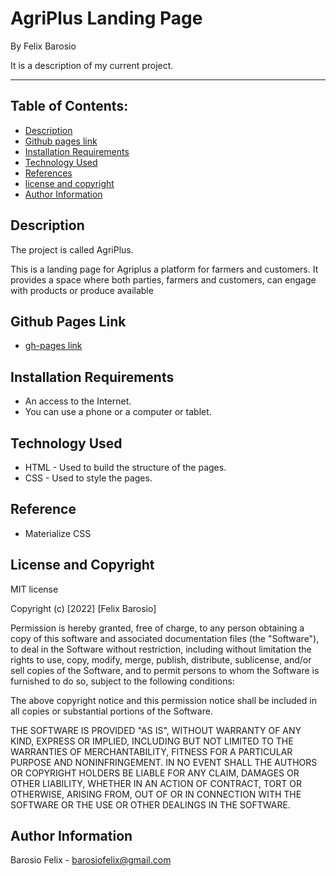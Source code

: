 # AgriPlus Landing Page

By Felix Barosio

It is a description of my current project.

---

## **Table of Contents:**

- [Description](#description)
- [Github pages link](#github-pages-link)
- [Installation Requirements](#installation-requirements)
- [Technology Used](#technology-used)
- [References](#reference)
- [license and copyright](#license-and-copyright)
- [Author Information](#author-information)


## Description

The project is called AgriPlus.

This is a landing page for Agriplus a platform for farmers and customers. It provides a space where both parties, farmers and customers, can engage with products or produce available


## Github Pages Link

- [gh-pages link](https://felix-barosio.github.io/Agriplus/)

## Installation Requirements

- An access to the Internet.
- You can use a phone or a computer or tablet.


## Technology Used

- HTML - Used to build the structure of the pages.
- CSS - Used to style the pages.

## Reference

- Materialize CSS

## License and Copyright

MIT license

Copyright (c) [2022] [Felix Barosio]

Permission is hereby granted, free of charge, to any person obtaining a copy of this software and associated documentation files (the "Software"), to deal in the Software without restriction, including without limitation the rights to use, copy, modify, merge, publish, distribute, sublicense, and/or sell copies of the Software, and to permit persons to whom the Software is furnished to do so, subject to the following conditions:

The above copyright notice and this permission notice shall be included in all copies or substantial portions of the Software.

THE SOFTWARE IS PROVIDED "AS IS", WITHOUT WARRANTY OF ANY KIND, EXPRESS OR IMPLIED, INCLUDING BUT NOT LIMITED TO THE WARRANTIES OF MERCHANTABILITY, FITNESS FOR A PARTICULAR PURPOSE AND NONINFRINGEMENT. IN NO EVENT SHALL THE AUTHORS OR COPYRIGHT HOLDERS BE LIABLE FOR ANY CLAIM, DAMAGES OR OTHER LIABILITY, WHETHER IN AN ACTION OF CONTRACT, TORT OR OTHERWISE, ARISING FROM, OUT OF OR IN CONNECTION WITH THE SOFTWARE OR THE USE OR OTHER DEALINGS IN THE SOFTWARE.



## Author Information

Barosio Felix - barosiofelix@gmail.com
